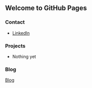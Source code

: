 ## Welcome to GitHub Pages

### Contact
 * [LinkedIn](https://www.linkedin.com/in/tomkiley/)
 
### Projects
 * Nothing yet

### Blog 
  [Blog](blog.md)